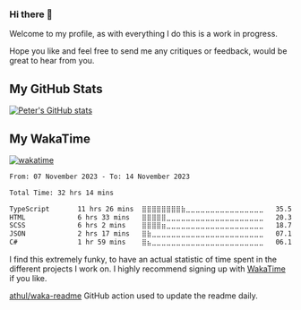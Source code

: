 ### Hi there 👋

Welcome to my profile, as with everything I do this is a work in progress.

Hope you like and feel free to send me any critiques or feedback, would be great to hear from you.

## My GitHub Stats

[![Peter's GitHub stats](https://stats.chillviking.dev/api?username=peterjokumsen&show_icons=true&theme=dracula)](https://github.com/anuraghazra/github-readme-stats)

## My WakaTime

[![wakatime](https://wakatime.com/badge/user/735dbbb1-6675-460c-9d50-3e7bac4c417c.svg)](https://wakatime.com/@735dbbb1-6675-460c-9d50-3e7bac4c417c)

<!--START_SECTION:waka-->

```txt
From: 07 November 2023 - To: 14 November 2023

Total Time: 32 hrs 14 mins

TypeScript       11 hrs 26 mins  ⣿⣿⣿⣿⣿⣿⣿⣿⣷⣀⣀⣀⣀⣀⣀⣀⣀⣀⣀⣀⣀⣀⣀⣀⣀   35.51 %
HTML             6 hrs 33 mins   ⣿⣿⣿⣿⣿⣀⣀⣀⣀⣀⣀⣀⣀⣀⣀⣀⣀⣀⣀⣀⣀⣀⣀⣀⣀   20.33 %
SCSS             6 hrs 2 mins    ⣿⣿⣿⣿⣶⣀⣀⣀⣀⣀⣀⣀⣀⣀⣀⣀⣀⣀⣀⣀⣀⣀⣀⣀⣀   18.74 %
JSON             2 hrs 17 mins   ⣿⣷⣀⣀⣀⣀⣀⣀⣀⣀⣀⣀⣀⣀⣀⣀⣀⣀⣀⣀⣀⣀⣀⣀⣀   07.12 %
C#               1 hr 59 mins    ⣿⣦⣀⣀⣀⣀⣀⣀⣀⣀⣀⣀⣀⣀⣀⣀⣀⣀⣀⣀⣀⣀⣀⣀⣀   06.16 %
```

<!--END_SECTION:waka-->

I find this extremely funky, to have an actual statistic of time spent in the different projects I work on.
I highly recommend signing up with [WakaTime](https://wakatime.com/) if you like.

[athul/waka-readme](https://github.com/athul/waka-readme) GitHub action used to update the readme daily.

<!--
**peterjokumsen/peterjokumsen** is a ✨ _special_ ✨ repository because its `README.md` (this file) appears on your GitHub profile.

Here are some ideas to get you started:

- 🔭 I’m currently working on ...
- 🌱 I’m currently learning ...
- 👯 I’m looking to collaborate on ...
- 🤔 I’m looking for help with ...
- 💬 Ask me about ...
- 📫 How to reach me: ...
- 😄 Pronouns: ...
- ⚡ Fun fact: ...
-->
